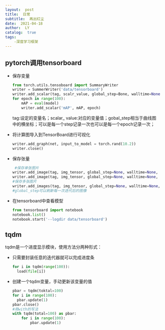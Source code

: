 ```yaml
---
layout:  post
title:  日常
subtitle:  再出红尘
date:  2021-04-18
author:  LY
catalog:  true
tags:
    -深度学习框架
---
```

## pytorch调用tensorboard

* 保存变量

    ```python
    from torch.utils.tensoboard import SummaryWriter
    writer = SummerWriter('data/tensorboard')
    writer.add_scalar(tag, scalr_value, global_step=Bone, walltime=None)
    for epoch in range(100):
        mAP = eval(model)
    	writer.add_scalar('mAP', mAP, epoch)
    ```
    
    tag:设定的变量名；scalar_ value:对应的变量值；gobal_step相当于曲线图中的横坐标；可以是每一个step记录一次也可以是每一个epoch记录一次；
    
* 将计算图导入到TensorBoard进行可视化

    ```python
    writer.add_graph(net, input_to_model = torch.rand(10.2))
    writer.close()
    ```
* 保存张量

  ```python
   #保存单张图片
  writer.add_image(tag, img_tensor, global_step=None, walltime=None, dataformats='CHW')
  writer.add_image(tag, img_tensor, global_step=None, walltime=None, dataformats='NCHW') 
  #保存多张图片
  writer.add_images(tag, img_tensor, global_step=None, walltime=None, dataformats='NCHW')
  #global_step可以刷新每一次迭代后的图像
  ```
* 在tensorboard中查看模型

  ```python
  from tensorboard import notebook
  notebook.list()
  notebook.start('--logdir data/tensorboard')
  ```

## tqdm

  tqdm是一个进度显示模块，使用方法分两种形式：

* 只需要封装任意的迭代器就可以完成进度条

  ```python
  for i in tqdm(range(100)):
  	load(file[i])
  ```

* 创建一个tqdm变量，手动更新该变量的值

  ```python
  pbar = tqdm(toktal=100)
  for i in range(100):
  	pbar.update(1)
  pbar.close()
  #用with的写法
  with tqdm(total=100) as pbar:
      for i in range(100):
          pbar.update(1)
  ```

  